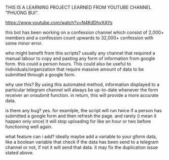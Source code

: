THIS IS A LEARNING PROJECT LEARNED FROM YOUTUBE CHANNEL "PHUONG BUI".

https://www.youtube.com/watch?v=N4KdDhvXAYs

this bot has been working on a confession channel which consist of 2,000+ members and a confession count upwards to 32,000+ confession with some minor error.

who might benefit from this scripts?
usually any channel that required a manual labour to copy and pasting any form of information from google form. this could a person hours. This could also be useful to individuals/organization that require massive amount of data to be submitted through a google form.

why use this?
By using this automated method, information displayed to a particular telegram channel will always be up-to-date whenever the form receiver an onsubmit function. in return, this will provide a more accurate data.

is there any bug?
yes. for examlple, the script will run twice if a person has submitted a google form and then refresh the page. and rarely (i mean it happen only once) it will stop uploading for like an hour or two before functioning well again.

what feature can i add?
ideally maybe add a variable to your gform data, like a boolean variable that check if the data has been send to a telegram channel or not, if not it will send that data. it may fix the duplication issue stated above.


